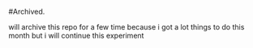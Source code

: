 #Archived.

will archive this repo for a few time because i got a lot things to do this month but i will continue this experiment
